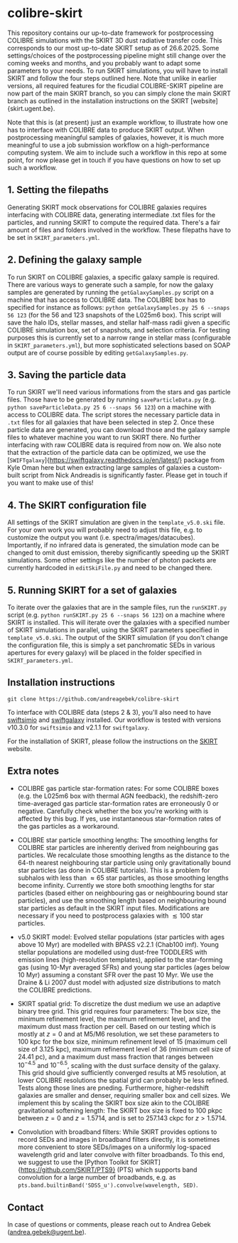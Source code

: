 # colibre-skirt
This repository contains our up-to-date framework for postprocessing COLIBRE simulations with the SKIRT 3D dust radiative transfer code. This corresponds to our most up-to-date SKIRT setup as of 26.6.2025. Some settings/choices of the postprocessing pipeline might still change over the coming weeks and months, and you probably want to adapt some parameters to your needs. To run SKIRT simulations, you will have to install SKIRT and follow the four steps outlined here. Note that unlike in earlier versions, all required features for the ficudial COLIBRE-SKIRT pipeline are now part of the main SKIRT branch, so you can simply clone the main SKIRT branch as outlined in the installation instructions on the SKIRT [website]{skirt.ugent.be}.

Note that this is (at present) just an example workflow, to illustrate how one has to interface with COLIBRE data to produce SKIRT output. When postprocessing meaningful samples of galaxies, however, it is much more meaningful to use a job submission workflow on a high-performance computing system. We aim to include such a workflow in this repo at some point, for now please get in touch if you have questions on how to set up such a workflow.

## 1. Setting the filepaths
Generating SKIRT mock observations for COLIBRE galaxies requires interfacing with COLIBRE data, generating intermediate .txt files for the particles, and running SKIRT to compute the required data. There's a fair amount of files and folders involved in the workflow. These filepaths have to be set in `SKIRT_parameters.yml`. 

## 2. Defining the galaxy sample
To run SKIRT on COLIBRE galaxies, a specific galaxy sample is required. There are various ways to generate such a sample, for now the galaxy samples are generated by running the `getGalaxySamples.py` script on a machine that has access to COLIBRE data. The COLIBRE box has to specified for instance as follows: `python getGalaxySamples.py 25 6 --snaps 56 123` (for the 56 and 123 snapshots of the L025m6 box). This script will save the halo IDs, stellar masses, and stellar half-mass radii given a specific COLIBRE simulation box, set of snapshots, and selection criteria. For testing purposes this is currently set to a narrow range in stellar mass (configurable in `SKIRT_parameters.yml`), but more sophisticated selections based on SOAP output are of course possible by editing `getGalaxySamples.py`.

## 3. Saving the particle data
To run SKIRT we'll need various informations from the stars and gas particle files. Those have to be generated by running `saveParticleData.py` (e.g. `python saveParticleData.py 25 6 --snaps 56 123`) on a machine with access to COLIBRE data. The script stores the necessary particle data in `.txt` files for all galaxies that have been selected in step 2. Once these particle data are generated, you can download those and the galaxy sample files to whatever machine you want to run SKIRT there. No further interfacing with raw COLIBRE data is required from now on. We also note that the extraction of the particle data can be optimized, we use the [`SWIFTgalaxy`]{https://swiftgalaxy.readthedocs.io/en/latest/} package from Kyle Oman here but when extracting large samples of galaxies a custom-built script from Nick Andreadis is significantly faster. Please get in touch if you want to make use of this!

## 4. The SKIRT configuration file
All settings of the SKIRT simulation are given in the `template_v5.0.ski` file. For your own work you will probably need to adjust this file, e.g. to customize the output you want (i.e. spectra/images/datacubes). Importantly, if no infrared data is generated, the simulation mode can be changed to omit dust emission, thereby significantly speeding up the SKIRT simulations. Some other settings like the number of photon packets are currently hardcoded in `editSkiFile.py` and need to be changed there.

## 5. Running SKIRT for a set of galaxies
To iterate over the galaxies that are in the sample files, run the `runSKIRT.py` script (e.g. `python runSKIRT.py 25 6 --snaps 56 123`) on a machine where SKIRT is installed. This will iterate over the galaxies with a specified number of SKIRT simulations in parallel, using the SKIRT parameters specified in `template_v5.0.ski`. The output of the SKIRT simulation (if you don't change the configuration file, this is simply a set panchromatic SEDs in various apertures for every galaxy) will be placed in the folder specified in `SKIRT_parameters.yml`.

## Installation instructions

`git clone https://github.com/andreagebek/colibre-skirt`

To interface with COLIBRE data (steps 2 & 3), you'll also need to have [swiftsimio](https://github.com/SWIFTSIM/swiftsimio) and [swiftgalaxy](https://github.com/SWIFTSIM/swiftgalaxy) installed. Our workflow is tested with versions v10.3.0 for `swiftsimio` and v2.1.1 for `swiftgalaxy`.

For the installation of SKIRT, please follow the instructions on the [SKIRT](https://skirt.ugent.be/root/_home.html) website.

## Extra notes

- COLIBRE gas particle star-formation rates: For some COLIBRE boxes (e.g. the L025m6 box with thermal AGN feedback), the redshift-zero time-averaged gas particle star-formation rates are erroneously 0 or negative. Carefully check whether the box you're working with is affected by this bug. If yes, use instantaneous star-formation rates of the gas particles as a workaround.

- COLIBRE star particle smoothing lengths: The smoothing lengths for COLIBRE star particles are inherently derived from neighbouring gas particles. We recalculate those smoothing lengths as the distance to the 64-th nearest neighbouring star particle using only gravitationally bound star particles (as done in COLIBRE tutorials). This is a problem for subhalos with less than $\approx65$ star particles, as those smoothing lengths become infinity. Currently we store both smoothing lengths for star particles (based either on neighbouring gas or neighbouring bound star particles), and use the smoothing length based on neighbouring bound star particles as default in the SKIRT input files. Modifications are necessary if you need to postprocess galaxies with $\lesssim100$ star particles.

- v5.0 SKIRT model: Evolved stellar populations (star particles with ages above 10 Myr) are modelled with BPASS v2.2.1 (Chab100 imf). Young stellar populations are modelled using dust-free TODDLERS with emission lines (high-resolution templates), applied to the star-forming gas (using 10-Myr averaged SFRs) and young star particles (ages below 10 Myr) assuming a constant SFR over the past 10 Myr. We use the Draine & Li 2007 dust model with adjusted size distributions to match the COLIBRE predictions.

- SKIRT spatial grid: To discretize the dust medium we use an adaptive binary tree grid. This grid requires four parameters: The box size, the minimum refinement level, the maximum refinement level, and the maximum dust mass fraction per cell. Based on our testing which is mostly at $z=0$ and at M5/M6 resolution, we set these parameters to 100 kpc for the box size, minimum refinement level of 15 (maximum cell size of 3.125 kpc), maximum refinement level of 36 (minimum cell size of 24.41 pc), and a maximum dust mass fraction that ranges between $10^{-4.5}$ and $10^{-6.5}$, scaling with the dust surface density of the galaxy. This grid should give sufficiently converged results at M5 resolution, at lower COLIBRE resolutions the spatial grid can probably be less refined. Tests along those lines are pneding. Furthermore, higher-redshift galaxies are smaller and denser, requiring smaller box and cell sizes. We implement this by scaling the SKIRT box size akin to the COLIBRE gravitational softening length: The SKIRT box size is fixed to 100 pkpc between $z=0$ and $z=1.5714$, and is set to 257.143 ckpc for $z>1.5714$.

- Convolution with broadband filters: While SKIRT provides options to record SEDs and images in broadband filters directly, it is sometimes more convenient to store SEDs/images on a uniformly log-spaced wavelength grid and later convolve with filter broadbands. To this end, we suggest to use the [Python Toolkit for SKIRT]{https://github.com/SKIRT/PTS9} (PTS) which supports band convolution for a large number of broadbands, e.g. as `pts.band.builtinBand('SDSS_u').convolve(wavelength, SED)`. 

## Contact
In case of questions or comments, please reach out to Andrea Gebek (andrea.gebek@ugent.be).